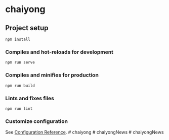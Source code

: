 # chaiyong

## Project setup
```
npm install
```

### Compiles and hot-reloads for development
```
npm run serve
```

### Compiles and minifies for production
```
npm run build
```

### Lints and fixes files
```
npm run lint
```

### Customize configuration
See [Configuration Reference](https://cli.vuejs.org/config/).
#   c h a i y o n g  
 #   c h a i y o n g N e w s  
 #   c h a i y o n g N e w s  
 